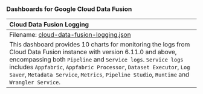 ### Dashboards for Google Cloud Data Fusion

| Cloud Data Fusion Logging                                                                                                                                                                                                                                                                                                                                  |
|:-----------------------------------------------------------------------------------------------------------------------------------------------------------------------------------------------------------------------------------------------------------------------------------------------------------------------------------------------------------|
| Filename: [cloud-data-fusion-logging.json](cloud-data-fusion-logging.json)                                                                                                                                                                                                                                                                                 |
| This dashboard provides 10 charts for monitoring the logs from Cloud Data Fusion instance with version 6.11.0 and above, encompassing both `Pipeline` and `Service logs`. `Service logs` includes `Appfabric`, `Appfabric Processor`, `Dataset Executor`, `Log Saver`, `Metadata Service`, `Metrics`, `Pipeline Studio`, `Runtime` and `Wrangler Service`. |
